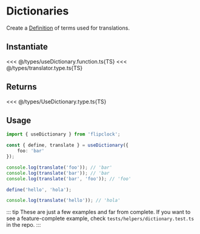 # Dictionaries

Create a [Definition](./definition.md) of terms used for translations.

## Instantiate

<<< @/types/useDictionary.function.ts{TS}
<<< @/types/translator.type.ts{TS}

## Returns

<<< @/types/UseDictionary.type.ts{TS}

## Usage

```ts
import { useDictionary } from 'flipclock';

const { define, translate } = useDictionary({
    foo: 'bar'
});

console.log(translate('foo')); // 'bar'
console.log(translate('bar')); // 'bar
console.log(translate('bar', 'foo')); // 'foo'

define('hello', 'hola'); 

console.log(translate('hello')); // 'hola'
```

::: tip
These are just a few examples and far from complete. If you want to see a feature-complete example, check `tests/helpers/dictionary.test.ts` in the repo.
:::
